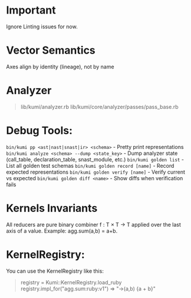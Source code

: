 # Important
Ignore Linting issues for now.

# Vector Semantics
Axes align by identity (lineage), not by name

# Analyzer
> lib/kumi/analyzer.rb
> lib/kumi/core/analyzer/passes/pass_base.rb

# Debug Tools:
`bin/kumi pp <ast|nast|snast|ir> <schema>` - Pretty print representations
`bin/kumi analyze <schema> --dump <state_key>` - Dump analyzer state (call_table, declaration_table, snast_module, etc.)
`bin/kumi golden list` - List all golden test schemas
`bin/kumi golden record [name]` - Record expected representations
`bin/kumi golden verify [name]` - Verify current vs expected
`bin/kumi golden diff <name>` - Show diffs when verification fails

# Kernels Invariants
All reducers are pure binary combiner f : T × T → T applied over the last axis of a value. Example: agg.sum(a,b) = a+b.


# KernelRegistry:
You can use the KernelRegistry like this:
> registry = Kumi::KernelRegistry.load_ruby
> registry.impl_for("agg.sum:ruby:v1")
=> "->(a,b) {a + b}"





